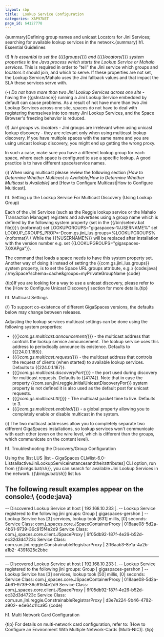 ```yaml
---
layout: sbp
title:  Lookup Service Configuration
categories: XAP97NET
page_id: 64127778
---
```


{summary}Defining group names and unicast Locators for Jini Services; searching for available lookup services in the network.{summary}
h1. Essential Guidelines

(!) *It is essential to set the* {{{*}groups{*}}} *and* {{{*}locators{*}}} *system properties in the Java process which starts the Lookup Service or Mahalo services*. This is required in order to "tell" the Jini service which groups and locators it should join, and which to serve. If these properties are not set, the Lookup Service/Mahalo uses the Jini fallback values and that impact the SLA these services serve with.

(-) *Do not have more than two Jini Lookup Services across one site* \- having the {{gsInstance}} running a Jini Lookup Service embedded by default can cause problems. As a result of not have more than two Jini Lookup Services across one site, spaces do not have to deal with registering themselves into too many Jini Lookup Services, and the Space Browser's freezing behavior is reduced.

(!) *Jini groups vs. locators* \- Jini groups are irrelevant when using unicast lookup discovery - they are relevant only when using multicast lookup discovery. If you have multiple spaces with the same name and you are using unicast lookup discovery, you might end up getting the wrong proxy.

In such a case, make sure you have a different lookup group for each space, where each space is configured to use a specific lookup. A good practice is to have different space/service names.

(i) When using multicast please review the following section *[How to Determine Whether Multicast is Available|How to Determine Whether Multicast is Available]* and [How to Configure Multicast|How to Configure Multicast].

h1. Setting up the Lookup Service For Multicast Discovery (Using Lookup Group)

Each of the Jini Services (such as the Reggie lookup service or the Mahalo Transaction Manager) registers and advertises using a group name which is defined by the following system property (set in the {{/bin/setenv.bat file}}):\\
{noformat}
set LOOKUPGROUPS="gigaspaces-%USERNAME%"
set LOOKUP_GROUPS_PROP=-Dcom.gs.jini_lus.groups=%LOOKUPGROUPS%
{noformat}\\ \\
While the {{%USERNAME%}} will be replaced after installation with the version number e.g.
set {{LOOKUPGROUPS="gigaspaces-7.0XAPga"}}.

The command that loads a space needs to have this system property set. Another way of doing it instead of setting the {{com.gs.jini_lus.groups}} system property, is to set the Space URL groups attribute, e.g.:\\
{code:java}
/./mySpace?schema=cache&groups=myPrivateGroupName
{code}

{tip}If you are looking for a way to use a unicast discovery, please refer to the [How to Configure Unicast Discovery] section for more details.{tip}

h1. Multicast Settings

(/) To support co-existence of different GigaSpaces versions, the defaults below may change between releases.

Adjusting the lookup services multicast settings can be done using the following system properties:
* {{{*}com.gs.multicast.announcement{*}}} \- the multicast address that controls the lookup service announcement. The lookup service uses this address to periodically announce its existence. Defaults to {{224.0.1.188}}.
* {{{*}com.gs.multicast.request{*}}} \- the multicast address that controls the request of clients (when started) to available lookup services. Defaults to {{224.0.1.187}}.
* {{{*}com.gs.multicast.discoveryPort{*}}} \- the port used during discovery for multicast requests. Defaults to {{4174}}. Note that in case the property {{com.sun.jini.reggie.initialUnicastDiscoveryPort}} system property is not defined it is also used as the default post for unicast requests.
* {{{*}com.gs.multicast.ttl{*}}} \- The multicast packet time to live. Defaults to 3.
* {{{*}com.gs.multicast.enabled{*}}} \- a global property allowing you to completely enable or disable multicast in the system.

(i) The two multicast addresses allow you to completely separate two different GigaSpaces installations, so lookup services won't communicate with each other (even on the wire level, which is different than the groups, which communicate on the content level).

h1. Troubleshooting the Discovery/Group Configuration

Using the [list LUS |list - GigaSpaces CLI#list-6.0-ListsallactiveJiniLookupServiceinstancesandtheirattributes] CLI option, run from {{<GigaSpaces Root>\bin\gs.bat/sh}}, you can search for available Jini Lookup Services in the network.
{{<GigaSpaces Root>\bin\gs.bat/sh}} list lus

The following result examples appear on the console:\\
{code:java}
-----------------------------------------------------------------------
-- Discovered Lookup Service at host [ 192.168.10.233 ].
-- Lookup Service registered to the following jini groups:
                 Group [ gigaspaces-gershon ]
-- Lookup Service has [3] services, lookup took [631] millis, [0] seconds:
                 Service Class: com.j_spaces.core.JSpaceContainerProxy | 018aae08-5d2a-4b61-9739-36c915f4e2d9
                 Service Class: com.j_spaces.core.client.JSpaceProxy | 6f05db92-187f-4e26-b52d-ec32d3d4723c
                 Service Class: com.sun.jini.reggie.ConstrainableRegistrarProxy | 2ff6aab3-8e1a-4a2b-a1b2-
                 4391825c2bbc

-----------------------------------------------------------------------
-- Discovered Lookup Service at host [ 192.168.10.233 ].
-- Lookup Service registered to the following jini groups:
                 Group [ gigaspaces-gershon ]
-- Lookup Service has [3] services, lookup took [50] millis, [0] seconds:
                 Service Class: com.j_spaces.core.JSpaceContainerProxy | 018aae08-5d2a-4b61-9739-36c915f4e2d9
                 Service Class: com.j_spaces.core.client.JSpaceProxy | 6f05db92-187f-4e26-b52d-ec32d3d4723c
                 Service Class: com.sun.jini.reggie.ConstrainableRegistrarProxy | d3e7e224-9b46-4782-a902-
                 e4e64c11ca95
{code}

h1. Multi Network Card Configuration

{tip} For details on multi-network card configuration, refer to: [How to Configure an Environment With Multiple Network-Cards (Multi-NIC)].
{tip}